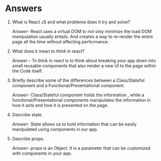 # Answers

1.  What is React JS and what problems does it try and solve?

    *Answer*- React uses a virtual DOM to not only minimize the load DOM manipulation usually entails. 
    And creates a way to re-render the entire page all the time without affecting performance. 
    

    
1.  What does it mean to _think_ in react?

    *Answer* - To think in react is to think about breaking your app down into small reusable components 
    that also render a new UI to the page within the Code itself. 


1.  Briefly describe some of the differences between a Class/Stateful component and a Functional/Presentational component.

    *Answer*- Class/Stateful component holds the information , while a functional/Presentational components 
    manipulates the information in how it acts and how it is presented on the page. 

1.  Describe state.

    *Answer*- State allows us to hold information that can be easily manipulated using components in our app. 

1.  Describe props.

    *Answer*- props is an Object. It is a parameter that can be customized with components in your app. 
